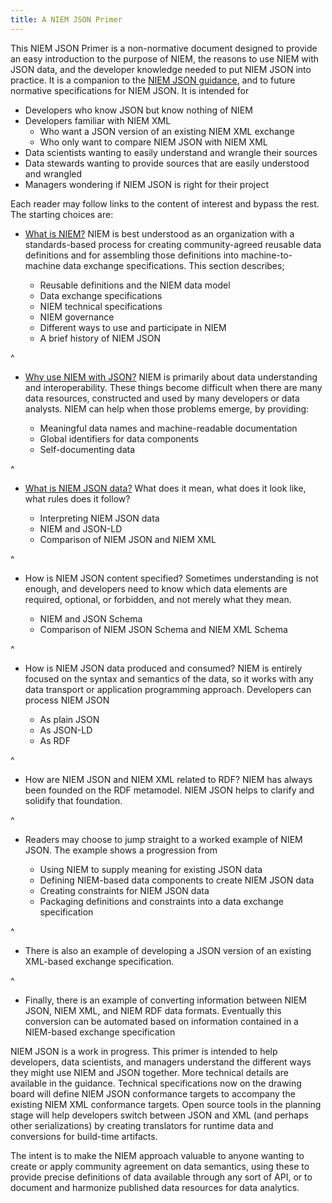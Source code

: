 ```yaml
---
title: A NIEM JSON Primer
---
```


This NIEM JSON Primer is a non-normative document designed to provide
an easy introduction to the purpose of NIEM, the reasons to use NIEM
with JSON data, and the developer knowledge needed to put NIEM JSON
into practice. It is a companion to the [NIEM JSON
guidance](../outline), and to future normative specifications for NIEM
JSON. It is intended for

* Developers who know JSON but know nothing of NIEM
* Developers familiar with NIEM XML
  - Who want a JSON version of an existing NIEM XML exchange
  - Who only want to compare NIEM JSON with NIEM XML
* Data scientists wanting to easily understand and wrangle their sources
* Data stewards wanting to provide sources that are easily understood
  and wrangled
* Managers wondering if NIEM JSON is right for their project

Each reader may follow links to the content of interest and bypass the
rest. The starting choices are:

- [What is NIEM?](./whatis) NIEM is best understood as an organization
  with a standards-based process for creating community-agreed
  reusable data definitions and for assembling those definitions into
  machine-to-machine data exchange specifications. This section
  describes;
  
  - Reusable definitions and the NIEM data model
  - Data exchange specifications
  - NIEM technical specifications
  - NIEM governance
  - Different ways to use and participate in NIEM
  - A brief history of NIEM JSON

^
- [Why use NIEM with JSON?](./whyuse) NIEM is primarily about data
  understanding and interoperability. These things become difficult
  when there are many data resources, constructed and used by many
  developers or data analysts. NIEM can help when those problems
  emerge, by providing:
  
  - Meaningful data names and machine-readable documentation
  - Global identifiers for data components
  - Self-documenting data

^
- [What is NIEM JSON data?](./data) What does it mean, what does it
  look like, what rules does it follow?

  - Interpreting NIEM JSON data
  - NIEM and JSON-LD
  - Comparison of NIEM JSON and NIEM XML

^
- How is NIEM JSON content specified? Sometimes understanding is not
  enough, and developers need to know which data elements are
  required, optional, or forbidden, and not merely what they mean.
  
  - NIEM and JSON Schema
  - Comparison of NIEM JSON Schema and NIEM XML Schema

^
- How is NIEM JSON data produced and consumed? NIEM is entirely
  focused on the syntax and semantics of the data, so it works with
  any data transport or application programming approach. Developers
  can process NIEM JSON

  - As plain JSON
  - As JSON-LD
  - As RDF
  
^
- How are NIEM JSON and NIEM XML related to RDF? NIEM has always been
  founded on the RDF metamodel. NIEM JSON helps to clarify and
  solidify that foundation.
  
^
- Readers may choose to jump straight to a worked example of NIEM
  JSON. The example shows a progression from

  - Using NIEM to supply meaning for existing JSON data
  - Defining NIEM-based data components to create NIEM JSON data
  - Creating constraints for NIEM JSON data
  - Packaging definitions and constraints into a data exchange
    specification

^
- There is also an example of developing a JSON version of an existing
  XML-based exchange specification.
  
^
- Finally, there is an example of converting information between NIEM
  JSON, NIEM XML, and NIEM RDF data formats. Eventually this
  conversion can be automated based on information contained in a
  NIEM-based exchange specification
  
NIEM JSON is a work in progress. This primer is intended to help
developers, data scientists, and managers understand the different
ways they might use NIEM and JSON together. More technical details are
available in the guidance. Technical specifications now on the drawing
board will define NIEM JSON conformance targets to accompany the
existing NIEM XML conformance targets. Open source tools in the
planning stage will help developers switch between JSON and XML (and
perhaps other serializations) by creating translators for runtime data
and conversions for build-time artifacts. 

The intent is to make the NIEM approach valuable to anyone wanting to
create or apply community agreement on data semantics, using these to
provide precise definitions of data available through any sort of API,
or to document and harmonize published data resources for data
analytics.
